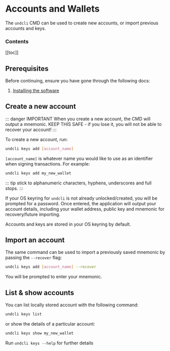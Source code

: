 # Accounts and Wallets

The `undcli` CMD can be used to create new accounts, or import previous accounts
and keys.

### Contents

[[toc]]

## Prerequisites

Before continuing, ensure you have gone through the following docs:

1. [Installing the software](installation.md)

## Create a new account

::: danger IMPORTANT
When you create a new account, the CMD will output a mnemonic. KEEP THIS SAFE - if you lose it, you will not be able to recover your account!
:::

To create a new account, run:

```bash
undcli keys add [account_name]
```

`[account_name]` is whatever name you would like to use as an identifier when signing transactions. For example:

```bash
undcli keys add my_new_wallet
```

::: tip
stick to alphanumeric characters, hyphens, underscores and full stops.
:::

If your OS keyring for `undcli` is not already unlocked/created, you will be prompted for a password. Once entered, the application will output your account details, including your wallet address, public key and mnemonic for recovery/future importing.

Accounts and keys are stored in your OS keyring by default.

## Import an account

The same command can be used to import a previously saved mnemonic by passing
the `--recover` flag:

```bash
undcli keys add [account_name] --recover
```

You will be prompted to enter your mnemonic.

## List & show accounts

You can list locally stored account with the following command:

```bash
undcli keys list
```

or show the details of a particular account:

```bash
undcli keys show my_new_wallet
```

Run `undcli keys --help` for further details
